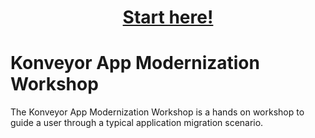 <h1 align="center"><a href="./instructions/1-introduction.adoc">Start here!</a></h1>

# Konveyor App Modernization Workshop

The Konveyor App Modernization Workshop is a hands on workshop to guide a user through a typical application migration scenario.

